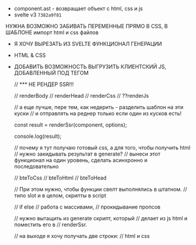 - component.ast - возвращает объект с html, css и js
- svelte v3 `7382a9f81`

НУЖНА ВОЗМОЖНО ЗАБИВАТЬ ПЕРЕМЕННЫЕ ПРЯМО В CSS, В ШАБЛОНЕ
импорт html и css файлов

- Я ХОЧУ ВЫРЕЗАТЬ ИЗ SVELTE ФУНКЦИОНАЛ ГЕНЕРАЦИИ
- HTML & CSS
- ДОБАВИТЬ ВОЗМОЖНОСТЬ ВЫГРУЗИТЬ КЛИЕНТСКИЙ JS, ДОБАВЛЕННЫЙ ПОД ТЕГОМ <client>

  // \*\*\* НЕ РЕНДЕР SSR!!!

  // renderBody
  // renderHead
  // renderCss
  // ??renderJs

  // а еще лучше, пере тем, как недерить - разделить шаблон на эти куски
  // и отправлять на реднер только если один из кусков есть!

  const result = renderSsr(component, options);

  console.log(result);

  // почему я тут получаю готовый css, а для того, чтобы получить html
  // нужно закидывать результат в generate?
  // вынеси этот функционал на один уровень, сделать асинхронно и последовательно

  // bteToCss
  // bteToHtml
  // bteToHead

  // При этом нужно, чтобы функции свелт выполнялись в штатном.
  // типо slot и в целом, скрипты в script

  // if else
  // работа с массивами,
  // прокидывание пропсов

  // нужно вытащить из generate скрипт, который
  // делает из js html и поместить его в
  // renderSsr.

  // на выходе я хочу получать две строки:
  // html и css
